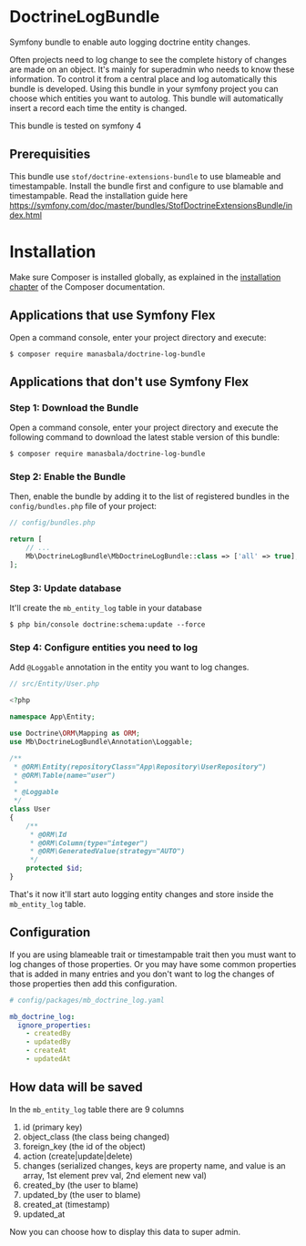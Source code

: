 # DoctrineLogBundle
Symfony bundle to enable auto logging doctrine entity changes.

Often projects need to log change to see the complete history of changes are made on an object. It's mainly for superadmin who needs to know these information. To control it from a central place and log automatically this bundle is developed. Using this bundle in your symfony project you can choose which entities you want to autolog. This bundle will automatically insert a record each time the entity is changed.

This bundle is tested on symfony 4

Prerequisities
--------------

This bundle use `stof/doctrine-extensions-bundle` to use blameable and timestampable. Install the bundle first and configure to use blamable and timestampable. Read the installation guide here https://symfony.com/doc/master/bundles/StofDoctrineExtensionsBundle/index.html

Installation
============

Make sure Composer is installed globally, as explained in the
[installation chapter](https://getcomposer.org/doc/00-intro.md)
of the Composer documentation.

Applications that use Symfony Flex
----------------------------------

Open a command console, enter your project directory and execute:

```console
$ composer require manasbala/doctrine-log-bundle
```

Applications that don't use Symfony Flex
----------------------------------------

### Step 1: Download the Bundle

Open a command console, enter your project directory and execute the
following command to download the latest stable version of this bundle:

```console
$ composer require manasbala/doctrine-log-bundle
```

### Step 2: Enable the Bundle

Then, enable the bundle by adding it to the list of registered bundles
in the `config/bundles.php` file of your project:

```php
// config/bundles.php

return [
    // ...
    Mb\DoctrineLogBundle\MbDoctrineLogBundle::class => ['all' => true],
];
```

### Step 3: Update database

It'll create the `mb_entity_log` table in your database

```console
$ php bin/console doctrine:schema:update --force
```

### Step 4: Configure entities you need to log

Add `@Loggable` annotation in the entity you want to log changes.

```php
// src/Entity/User.php

<?php

namespace App\Entity;

use Doctrine\ORM\Mapping as ORM;
use Mb\DoctrineLogBundle\Annotation\Loggable;

/**
 * @ORM\Entity(repositoryClass="App\Repository\UserRepository")
 * @ORM\Table(name="user")
 *
 * @Loggable
 */
class User
{
    /**
     * @ORM\Id
     * @ORM\Column(type="integer")
     * @ORM\GeneratedValue(strategy="AUTO")
     */
    protected $id;
}
```

That's it now it'll start auto logging entity changes and store inside the `mb_entity_log` table.

Configuration
-------------

If you are using blameable trait or timestampable trait then you must want to log changes of those properties. Or you may have some common properties that is added in many entries and you don't want to log the changes of those properties then add this configuration.

```yaml
# config/packages/mb_doctrine_log.yaml

mb_doctrine_log:
  ignore_properties:
    - createdBy
    - updatedBy
    - createAt
    - updatedAt

```

How data will be saved
----------------------

In the `mb_entity_log` table there are 9 columns

 1. id (primary key)
 2. object_class (the class being changed)
 3. foreign_key (the id of the object)
 4. action (create|update|delete)
 5. changes (serialized changes, keys are property name, and value is an array, 1st element prev val, 2nd element new val)
 6. created_by (the user to blame)
 7. updated_by (the user to blame)
 8. created_at (timestamp)
 9. updated_at

Now you can choose how to display this data to super admin.
